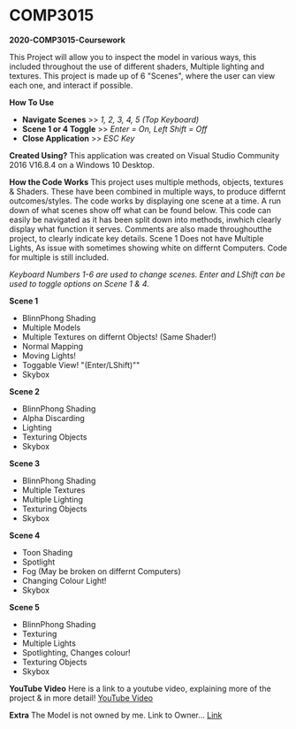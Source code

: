 # COMP3015
**2020-COMP3015-Coursework**

This Project will allow you to inspect the model in various ways, this included throughout the use of different shaders, Multiple lighting and textures. This project is made up of 6 "Scenes", where the user can view each one, and interact if possible.

**How To Use**
* **Navigate Scenes** >> *1, 2, 3, 4, 5 (Top Keyboard)*
* **Scene 1 or 4 Toggle** >> *Enter = On, Left Shift = Off*
* **Close Application** >> *ESC Key*

**Created Using?**
This application was created on Visual Studio Community 2016 V16.8.4 on a Windows 10 Desktop.

**How the Code Works**
This project uses multiple methods, objects, textures & Shaders. These have been combined in multiple ways, to produce differnt outcomes/styles. The code works by displaying one scene at a time. A run down of what scenes show off what can be found below. This code can easily be navigated as it has been split down into methods, inwhich clearly display what function it serves. Comments are also made throughoutthe project, to clearly indicate key details. Scene 1 Does not have Multiple Lights, As issue with sometimes showing white on differnt Computers. Code for multiple is still included.

*Keyboard Numbers 1-6 are used to change scenes. Enter and LShift can be used to toggle options on Scene 1 & 4.*

**Scene 1**
* BlinnPhong Shading
* Multiple Models
* Multiple Textures on differnt Objects! (Same Shader!)
* Normal Mapping
* Moving Lights!
* Toggable View! "(Enter/LShift)""
* Skybox

**Scene 2**
* BlinnPhong Shading
* Alpha Discarding
* Lighting
* Texturing Objects
* Skybox

**Scene 3**
* BlinnPhong Shading
* Multiple Textures
* Multiple Lighting
* Texturing Objects
* Skybox

**Scene 4**
* Toon Shading
* Spotlight
* Fog (May be broken on differnt Computers)
* Changing Colour Light!
* Skybox

**Scene 5**
* BlinnPhong Shading
* Texturing
* Multiple Lights
* Spotlighting, Changes colour!
* Texturing Objects
* Skybox

**YouTube Video**
Here is a link to a youtube video, explaining more of the project & in more detail!
[YouTube Video](https://youtu.be/hjM7OdyK3cc)

**Extra**
The Model is not owned by me. Link to Owner...
[Link](https://sketchfab.com/bumstrum)